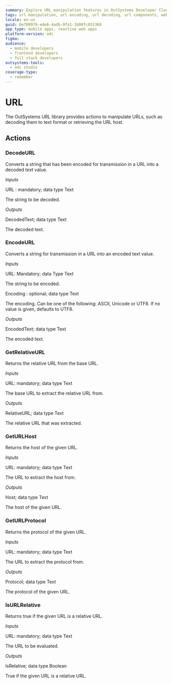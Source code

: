 ```yaml
---
summary: Explore URL manipulation features in OutSystems Developer Cloud (ODC), including decoding, encoding, and extracting URL components.
tags: url manipulation, url encoding, url decoding, url components, web development
locale: en-us
guid: 0e709970-e4e6-4adb-9fa1-1b00fc851368
app_type: mobile apps, reactive web apps
platform-version: odc
figma:
audience:
  - mobile developers
  - frontend developers
  - full stack developers
outsystems-tools:
  - odc studio
coverage-type:
  - remember
---
```


# URL

The OutSystems URL library provides actions to manipulate URLs, such as decoding them to text format or retrieving the URL host.

## Actions

### DecodeURL

Converts a string that has been encoded for transmission in a URL into a decoded text value.

_Inputs_

URL : mandatory; data type Text

The string to be decoded.

_Outputs_

DecodedText; data type Text

The decoded text.

### EncodeURL

Converts a string for transmission in a URL into an encoded text value.

_Inputs_

URL: Mandatory; data Type Text

The string to be encoded.

Encoding : optional; data type Text

The encoding. Can be one of the following: ASCII, Unicode or UTF8. If no value is given, defaults to UTF8.

_Outputs_

EncodedText; data type Text

The encoded text.

### GetRelativeURL

Returns the relative URL from the base URL.

_Inputs_

URL: mandatory; data type Text

The base URL to extract the relative URL from.

_Outputs_

RelativeURL; data type Text

The relative URL that was extracted.

### GetURLHost

Returns the host of the given URL.

_Inputs_

URL: mandatory; data type Text

The URL to extract the host from.

_Outputs_

Host; data type Text

The host of the given URL.

### GetURLProtocol

Returns the protocol of the given URL.

_Inputs_

URL: mandatory; data type Text

The URL to extract the protocol from.

_Outputs_

Protocol; data type Text

The protocol of the given URL.

### IsURLRelative

Returns true if the given URL is a relative URL.

_Inputs_

URL: mandatory; data type Text

The URL to be evaluated.

_Outputs_

IsRelative; data type Boolean

True if the given URL is a relative URL.
